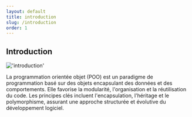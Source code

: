 ```yaml
---
layout: default
title: introduction
slug: /introduction
order: 1
---
```

<!-- new slide  -->
## Introduction

!['introduction']({{site.baseurl}}/Introduction/images/introduction.PNG)

<!-- note -->

La programmation orientée objet (POO) est un paradigme de programmation basé sur des objets encapsulant des données et des comportements. Elle favorise la modularité, l'organisation et la réutilisation du code. Les principes clés incluent l'encapsulation, l'héritage et le polymorphisme, assurant une approche structurée et évolutive du développement logiciel.


